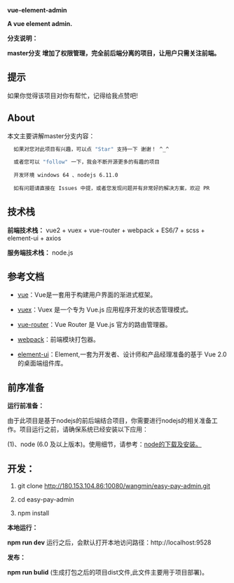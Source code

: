 <b>vue-element-admin</b>

**A vue element admin.**


**分支说明：**

**master分支** <b color="#87DE75">增加了权限管理，完全前后端分离的项目，让用户只需关注前端。</b>

## 提示
<p style="display:flex;align-items:center;">
 如果你觉得该项目对你有帮忙，记得给我点赞吧!

## About

本文主要讲解master分支内容：


```bash
  如果对您对此项目有兴趣，可以点 "Star" 支持一下 谢谢！ ^_^
  
  或者您可以 "follow" 一下，我会不断开源更多的有趣的项目
  
  开发环境 windows 64 、nodejs 6.11.0
  
  如有问题请直接在 Issues 中提，或者您发现问题并有非常好的解决方案，欢迎 PR
```

## 技术栈

**前端技术栈：** vue2 + vuex + vue-router + webpack + ES6/7 + scss + element-ui + axios

**服务端技术栈：** node.js

## 参考文档

- [vue](https://vuejs.bootcss.com/v2/guide/)：Vue是一套用于构建用户界面的渐进式框架。

- [vuex](https://vuex.vuejs.org/zh/)：Vuex 是一个专为 Vue.js 应用程序开发的状态管理模式。
 
- [vue-router](https://router.vuejs.org/zh/)：Vue Router 是 Vue.js 官方的路由管理器。
 
- [webpack](https://webpack.js.org/concepts/)：前端模块打包器。
 
- [element-ui](https://element.eleme.io/)：Element,一套为开发者、设计师和产品经理准备的基于 Vue 2.0 的桌面端组件库。


## 前序准备

**运行前准备：**

   由于此项目是基于nodejs的前后端结合项目，你需要进行nodejs的相关准备工作。项目运行之前，请确保系统已经安装以下应用：
   
   (1)、node (6.0 及以上版本)。使用细节，请参考：[node的下载及安装。](https://nodejs.org/en/download/)
        

## 开发：
1. git clone http://180.153.104.86:10080/wangmin/easy-pay-admin.git

1. cd easy-pay-admin
 
1. npm install

**本地运行：**

**npm run dev** 运行之后，会默认打开本地访问路径：http://localhost:9528

**发布：**

**npm run bulid** (生成打包之后的项目dist文件,此文件主要用于项目部署)。

